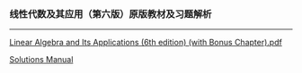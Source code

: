 ### 线性代数及其应用（第六版）原版教材及习题解析

___

[Linear Algebra and Its Applications (6th edition) (with Bonus Chapter).pdf](/linear_algebra/Linear_Algebra_and_Its_Applications_6e/textbook.pdf)

[Solutions Manual](/linear_algebra/Linear_Algebra_and_Its_Applications_6e/solutions_manual/)
